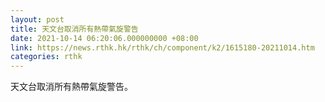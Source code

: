 ```yaml
---
layout: post
title: 天文台取消所有熱帶氣旋警告
date: 2021-10-14 06:20:06.000000000 +08:00
link: https://news.rthk.hk/rthk/ch/component/k2/1615180-20211014.htm
categories: rthk
---
```


天文台取消所有熱帶氣旋警告。
